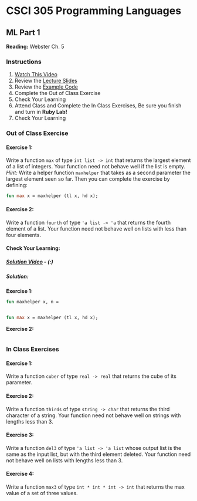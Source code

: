 # CSCI 305 Programming Languages

## ML Part 1

**Reading:** Webster Ch. 5

### Instructions
1. [Watch This Video](https://youtu.be/pBwpRivrhN4)
2. Review the [Lecture Slides](slides/Lecture13_14.pdf)
3. Review the [Example Code](https://github.com/CSCI305/csci305-ml-examples/blob/master/ml1.sml)
4. Complete the Out of Class Exercise
5. Check Your Learning
6. Attend Class and Complete the In Class Exercises, Be sure you finish and turn in **Ruby Lab!**
7. Check Your Learning

### Out of Class Exercise

#### Exercise 1:
Write a function `max` of type `int list -> int` that returns the largest element of a list of integers. Your function need not behave well if the list is empty. *Hint:*  Write a helper function `maxhelper` that takes as a second parameter the largest element seen so far. Then you can complete the exercise by defining:

```ml
fun max x = maxhelper (tl x, hd x);
```

#### Exercise 2:
Write a function `fourth` of type `'a list -> 'a`  that returns the fourth element of a list. Your function need not behave well on lists with less than four elements.

#### Check Your Learning:

##### [Solution Video]() - (:)

##### Solution:

**Exercise 1:**
```ml
fun maxhelper x, n =


fun max x = maxhelper (tl x, hd x);
```

**Exercise 2:**
```ml
```

### In Class Exercises

#### Exercise 1:
Write a function `cuber` of type `real -> real` that returns the cube of its parameter.

#### Exercise 2:
Write a function `thirds` of type `string -> char` that returns the third character of a string. Your function need not behave well on strings with lengths less than 3.

#### Exercise 3:
Write a function `del3` of type `'a list -> 'a list` whose output list is the same as the input list, but with the third element deleted. Your function need not behave well on lists with lengths less than 3.

#### Exercise 4:
Write a function `max3` of type `int * int * int -> int` that returns the max value of a set of three values.

<!--
#### Check Your Learning:

##### Solution:

**Exercise 1:**
```ml
fun cuber x:real = x * x * x;
```

**Exercise 2:**
```ml
fun thirds s = hd ( tl ( tl (explode s));
```

**Exercise 3:**
```ml
fun del3 x = (hd x :: hd (tl x) :: nil) @ tl (tl (tl x));
```

**Exercise 4:**
```ml
fun max3 (a, b, c) =
  if a >= b andalso a >= c then a
  else if b >= a andalso b >= c then b
  else c;
```
-->
